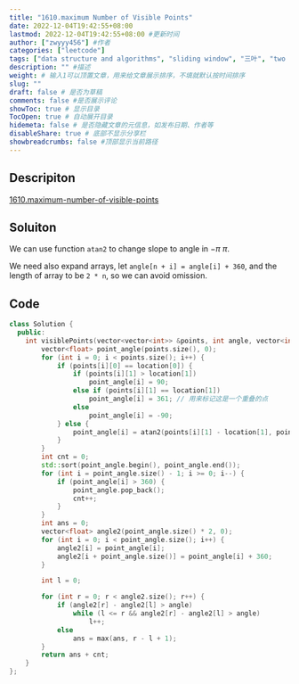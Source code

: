 ```yaml
---
title: "1610.maximum Number of Visible Points"
date: 2022-12-04T19:42:55+08:00
lastmod: 2022-12-04T19:42:55+08:00 #更新时间
author: ["zwyyy456"] #作者
categories: ["leetcode"]
tags: ["data structure and algorithms", "sliding window", "三叶", "two pointers"]
description: "" #描述
weight: # 输入1可以顶置文章，用来给文章展示排序，不填就默认按时间排序
slug: ""
draft: false # 是否为草稿
comments: false #是否展示评论
showToc: true # 显示目录
TocOpen: true # 自动展开目录
hidemeta: false # 是否隐藏文章的元信息，如发布日期、作者等
disableShare: true # 底部不显示分享栏
showbreadcrumbs: false #顶部显示当前路径
---
```

## Descripiton
[1610.maximum-number-of-visible-points](https://leetcode.com/problems/maximum-number-of-visible-points/)

## Soluiton
We can use function `atan2` to change slope to angle in $-\pi ~ \pi$.

We need also expand arrays, let `angle[n + i] = angle[i] + 360`, and the length of array to be `2 * n`, so we can avoid omission.

## Code
```cpp
class Solution {
  public:
    int visiblePoints(vector<vector<int>> &points, int angle, vector<int> &location) {
        vector<float> point_angle(points.size(), 0);
        for (int i = 0; i < points.size(); i++) {
            if (points[i][0] == location[0]) {
                if (points[i][1] > location[1])
                    point_angle[i] = 90;
                else if (points[i][1] == location[1])
                    point_angle[i] = 361; // 用来标记这是一个重叠的点
                else
                    point_angle[i] = -90;
            } else {
                point_angle[i] = atan2(points[i][1] - location[1], points[i][0] - location[0]) * 180 / M_PI;
            }
        }
        int cnt = 0;
        std::sort(point_angle.begin(), point_angle.end());
        for (int i = point_angle.size() - 1; i >= 0; i--) {
            if (point_angle[i] > 360) {
                point_angle.pop_back();
                cnt++;
            }
        }
        int ans = 0;
        vector<float> angle2(point_angle.size() * 2, 0);
        for (int i = 0; i < point_angle.size(); i++) {
            angle2[i] = point_angle[i];
            angle2[i + point_angle.size()] = point_angle[i] + 360;
        }

        int l = 0;

        for (int r = 0; r < angle2.size(); r++) {
            if (angle2[r] - angle2[l] > angle)
                while (l <= r && angle2[r] - angle2[l] > angle)
                    l++;
            else
                ans = max(ans, r - l + 1);
        }
        return ans + cnt;
    }
};
```

